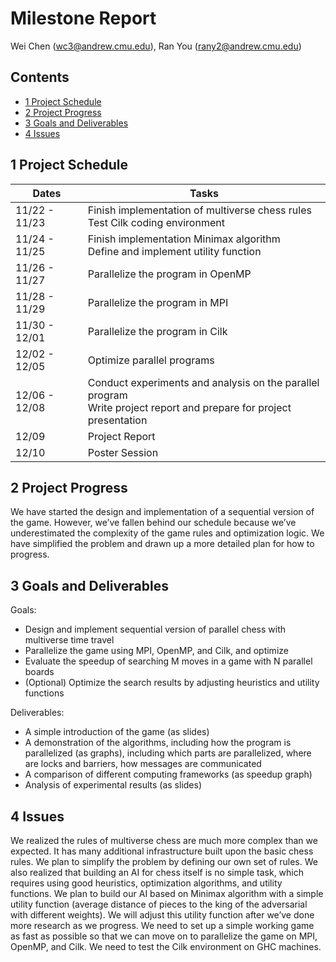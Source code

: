 # Milestone Report

Wei Chen ([wc3@andrew.cmu.edu](wc3@andrew.cmu.edu)), Ran You ([rany2@andrew.cmu.edu](rany2@andrew.cmu.edu))

## Contents

* [1 Project Schedule](#1-project-schedule)
* [2 Project Progress](#2-project-progress)
* [3 Goals and Deliverables](3-goals-and-deliverables)
* [4 Issues](4-issues)



## 1 Project Schedule

| Dates         | Tasks                                                        |
| ------------- | ------------------------------------------------------------ |
| 11/22 - 11/23 | Finish implementation of multiverse chess rules<br />Test Cilk coding environment |
| 11/24 - 11/25 | Finish implementation Minimax algorithm<br />Define and implement utility function |
| 11/26 - 11/27 | Parallelize the program in OpenMP                            |
| 11/28 - 11/29 | Parallelize the program in MPI                               |
| 11/30 - 12/01 | Parallelize the program in Cilk                              |
| 12/02 - 12/05 | Optimize parallel programs                                   |
| 12/06 - 12/08 | Conduct experiments and analysis on the parallel program<br />Write project report and prepare for project presentation |
| 12/09         | Project Report                                               |
| 12/10         | Poster Session                                               |



## 2 Project Progress

We have started the design and implementation of a sequential version of the game. However, we’ve fallen behind our schedule because we’ve underestimated the complexity of the game rules and optimization logic. We have simplified the problem and drawn up a more detailed plan for how to progress. 

## 3 Goals and Deliverables
Goals: 

* Design and implement sequential version of parallel chess with multiverse time travel
* Parallelize the game using MPI, OpenMP, and Cilk, and optimize
* Evaluate the speedup of searching M moves in a game with N parallel boards
* (Optional) Optimize the search results by adjusting heuristics and utility functions

Deliverables: 

* A simple introduction of the game (as slides)
* A demonstration of the algorithms, including how the program is parallelized (as graphs), including which parts are parallelized, where are locks and barriers, how messages are communicated
* A comparison of different computing frameworks (as speedup graph)
* Analysis of experimental results (as slides)

## 4 Issues
We realized the rules of multiverse chess are much more complex than we expected. It has many additional infrastructure built upon the basic chess rules. We plan to simplify the problem by defining our own set of rules. We also realized that building an AI for chess itself is no simple task, which requires using good heuristics, optimization algorithms, and utility functions. We plan to build our AI based on Minimax algorithm with a simple utility function (average distance of pieces to the king of the adversarial with different weights). We will adjust this utility function after we’ve done more research as we progress. We need to set up a simple working game as fast as possible so that we can move on to parallelize the game on MPI, OpenMP, and Cilk. We need to test the Cilk environment on GHC machines. 
